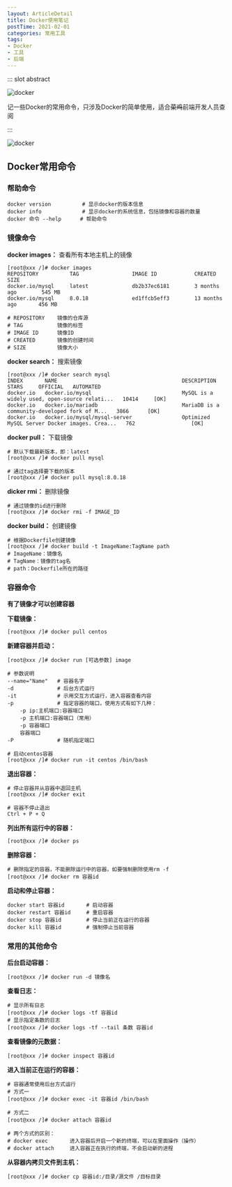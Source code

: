 ```yaml
---
layout: ArticleDetail
title: Docker使用笔记
postTime: 2021-02-01
categories: 常用工具
tags:
- Docker
- 工具
- 后端
---
```


::: slot abstract

![docker](http://upyun.cavalheiro.cn/images/xMZBDCJ4nPfmFOp.png)

记一些Docker的常用命令，只涉及Docker的简单使用，适合~~菜鸡~~前端开发人员查阅

:::

![docker](http://upyun.cavalheiro.cn/images/xMZBDCJ4nPfmFOp.png)

## Docker常用命令

### 帮助命令

~~~shell
docker version			# 显示docker的版本信息
docker info				# 显示docker的系统信息，包括镜像和容器的数量
docker 命令 --help	  # 帮助命令
~~~



### 镜像命令

**docker images：** 查看所有本地主机上的镜像

~~~shell
[root@xxx /]# docker images
REPOSITORY          TAG                 IMAGE ID            CREATED             SIZE
docker.io/mysql     latest              db2b37ec6181        3 months ago        545 MB
docker.io/mysql     8.0.18              ed1ffcb5eff3        13 months ago       456 MB

# REPOSITORY	镜像的仓库源
# TAG			镜像的标签
# IMAGE ID		镜像ID
# CREATED		镜像的创建时间
# SIZE			镜像大小
~~~

**docker search：** 搜索镜像

~~~shell
[root@xxx /]# docker search mysql
INDEX       NAME                                        DESCRIPTION                                     STARS     OFFICIAL   AUTOMATED
docker.io   docker.io/mysql                             MySQL is a widely used, open-source relati...   10414     [OK]       
docker.io   docker.io/mariadb                           MariaDB is a community-developed fork of M...   3866      [OK]       
docker.io   docker.io/mysql/mysql-server                Optimized MySQL Server Docker images. Crea...   762                  [OK]
~~~

**docker pull：** 下载镜像

~~~shell
# 默认下载最新版本，即：latest
[root@xxx /]# docker pull mysql

# 通过tag选择要下载的版本
[root@xxx /]# docker pull mysql:8.0.18
~~~

**dicker rmi：** 删除镜像

~~~shell
# 通过镜像的id进行删除
[root@xxx /]# docker rmi -f IMAGE_ID
~~~

**docker build：** 创建镜像

~~~shell
# 根据Dockerfile创建镜像
[root@xxx /]# docker build -t ImageName:TagName path
# ImageName：镜像名
# TagName：镜像的tag名
# path：Dockerfile所在的路径
~~~



### 容器命令

**有了镜像才可以创建容器**

**下载镜像：**

~~~shell
[root@xxx /]# docker pull centos
~~~

**新建容器并启动：**

~~~shell
[root@xxx /]# docker run [可选参数] image

# 参数说明
--name="Name"	# 容器名字
-d				# 后台方式运行
-it				# 示用交互方式运行，进入容器查看内容
-p				# 指定容器的端口，使用方式有如下几种：
	-p ip:主机端口:容器端口
	-p 主机端口:容器端口（常用）
	-p 容器端口
	容器端口
-P				# 随机指定端口

# 启动centos容器
[root@xxx /]# docker run -it centos /bin/bash
~~~

**退出容器：**

~~~shell
# 停止容器并从容器中退回主机
[root@xxx /]# docker exit

# 容器不停止退出
Ctrl + P + Q
~~~

**列出所有运行中的容器：**

~~~shell
[root@xxx /]# docker ps
~~~

**删除容器：**

~~~shell
# 删除指定的容器，不能删除运行中的容器，如要强制删除使用rm -f
[root@xxx /]# docker rm 容器id
~~~

**启动和停止容器：**

~~~shell
docker start 容器id		# 启动容器
docker restart 容器id		# 重启容器
docker stop 容器id		# 停止当前正在运行的容器
docker kill 容器id		# 强制停止当前容器
~~~



### 常用的其他命令

**后台启动容器：**

~~~shell
[root@xxx /]# docker run -d 镜像名
~~~

**查看日志：**

~~~shell
# 显示所有日志
[root@xxx /]# docker logs -tf 容器id
# 显示指定条数的日志
[root@xxx /]# docker logs -tf --tail 条数 容器id
~~~

**查看镜像的元数据：**

~~~shell
[root@xxx /]# docker inspect 容器id
~~~

**进入当前正在运行的容器：**

~~~shell
# 容器通常使用后台方式运行
# 方式一
[root@xxx /]# docker exec -it 容器id /bin/bash

# 方式二
[root@xxx /]# docker attach 容器id

# 两个方式的区别：
# docker exec		进入容器后开启一个新的终端，可以在里面操作（操作）
# docker attach		进入容器正在执行的终端，不会启动新的进程
~~~

**从容器内拷贝文件到主机：**

~~~shell
[root@xxx /]# docker cp 容器id:/目录/源文件 /目标目录
~~~

